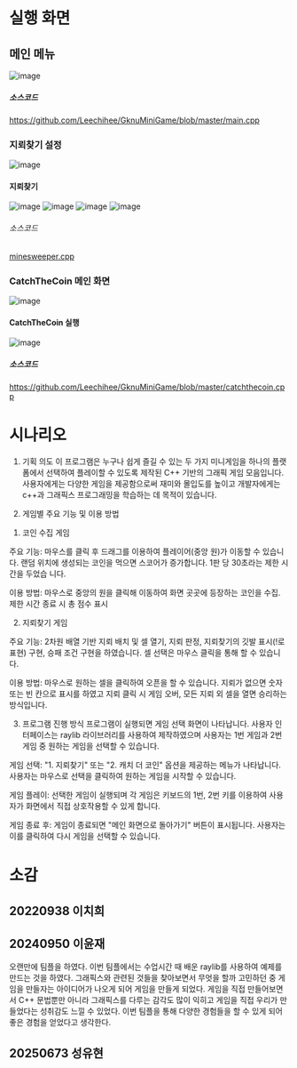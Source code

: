 # 실행 화면
## 메인 메뉴
![image](https://github.com/user-attachments/assets/717fbb3b-3d6a-46e6-b569-2369b6fd6fd4)
##### 소스코드 
https://github.com/Leechihee/GknuMiniGame/blob/master/main.cpp
### 지뢰찾기 설정
![image](https://github.com/user-attachments/assets/f4f75da1-ff85-4d43-b342-2a17245d9d37)
#### 지뢰찾기
![image](https://github.com/user-attachments/assets/bd8712b0-5c38-4e97-8c2f-62f6780ca630)
![image](https://github.com/user-attachments/assets/a26437ff-6f4a-4c83-be9a-e3bbede9a73d)
![image](https://github.com/user-attachments/assets/aa75801f-cf3b-4b94-9c20-4dd72e769945)
![image](https://github.com/user-attachments/assets/0871a620-3116-4c34-8d1b-e81f8da6f32f)
###### 소스코드
[minesweeper.cpp](https://github.com/Leechihee/GknuMiniGame/blob/master/minesweeper.cpp)
### CatchTheCoin 메인 화면
![image](https://github.com/user-attachments/assets/1eb49b92-70f5-4f84-a0a6-7e7b344366b1)
#### CatchTheCoin 실행
![image](https://github.com/user-attachments/assets/4dd9b306-8fc9-48a6-811f-6345a62d7d06)
##### 소스코드
https://github.com/Leechihee/GknuMiniGame/blob/master/catchthecoin.cpp
# 시나리오

1. 기획 의도 
이 프로그램은 누구나 쉽게 즐길 수 있는 두 가지 미니게임을 하나의 플랫폼에서 선택하여 플레이할 수 있도록 제작된 C++ 기반의 그래픽 게임 모음입니다. 사용자에게는 다양한 게임을 제공함으로써 재미와 몰입도를 높이고 개발자에게는 c++과 그래픽스 프로그래밍을 학습하는 데 목적이 있습니다.

2. 게임별 주요 기능 및 이용 방법
 1) 코인 수집 게임

 주요 기능:
 마우스를 클릭 후 드래그를 이용하여 플레이어(중앙 원)가 이동할 수 있습니다. 랜덤 위치에 생성되는 코인을 먹으면 스코어가 증가합니다. 1판 당 30초라는 제한 시간을 두었습 
 니다.


 이용 방법:
 마우스로 중앙의 원을 클릭해 이동하여 화면 곳곳에 등장하는 코인을 수집. 제한 시간 종료 시 총 점수 표시

 2) 지뢰찾기 게임

 주요 기능:
 2차원 배열 기반 지뢰 배치 및 셀 열기, 지뢰 판정, 지뢰찾기의 깃발 표시(!로 표현) 구현, 승패 조건 구현을 하였습니다. 셀 선택은 마우스 클릭을 통해 할 수 있습니다.

 이용 방법:
 마우스로 원하는 셀을 클릭하여 오픈을 할 수 있습니다.
 지뢰가 없으면 숫자 또는 빈 칸으로 표시를 하였고  지뢰 클릭 시 게임 오버, 모든 지뢰 외 셀을 열면 승리하는 방식입니다.


3. 프로그램 진행 방식
프로그램이 실행되면 게임 선택 화면이 나타납니다. 사용자 인터페이스는 raylib 라이브러리를 사용하여 제작하였으며 사용자는 1번 게임과 2번 게임 중 원하는 게임을 선택할 수 있습니다.

게임 선택:
"1. 지뢰찾기" 또는 "2. 캐치 더 코인" 옵션을 제공하는 메뉴가 나타납니다.
사용자는 마우스로 선택을 클릭하여 원하는 게임을 시작할 수 있습니다.

게임 플레이:
선택한 게임이 실행되며 각 게임은 키보드의 1번, 2번 키를 이용하여 사용자가 화면에서 직접 상호작용할 수 있게 합니다.

게임 종료 후:
게임이 종료되면 "메인 화면으로 돌아가기" 버튼이 표시됩니다. 사용자는 이를 클릭하여 다시 게임을 선택할 수 있습니다.


# 소감
## 20220938 이치희
## 20240950 이윤재
 오랜만에 팀플을 하였다. 이번 팀플에서는 수업시간 때 배운 raylib를 사용하여 예제를 만드는 것을 하였다. 그래픽스와 관련된 것들을 찾아보면서 무엇을 할까 고민하던 중 게임을 만들자는 아이디어가 나오게 되어 게임을 만들게 되었다. 게임을 직접 만들어보면서 C++ 문법뿐만 아니라 그래픽스를 다루는 감각도 많이 익히고 게임을 직접 우리가 만들었다는 성취감도 느낄 수 있었다. 이번 팀플을 통해 다양한 경험들을 할 수 있게 되어 좋은 경험을 얻었다고 생각한다.

## 20250673 성유현
